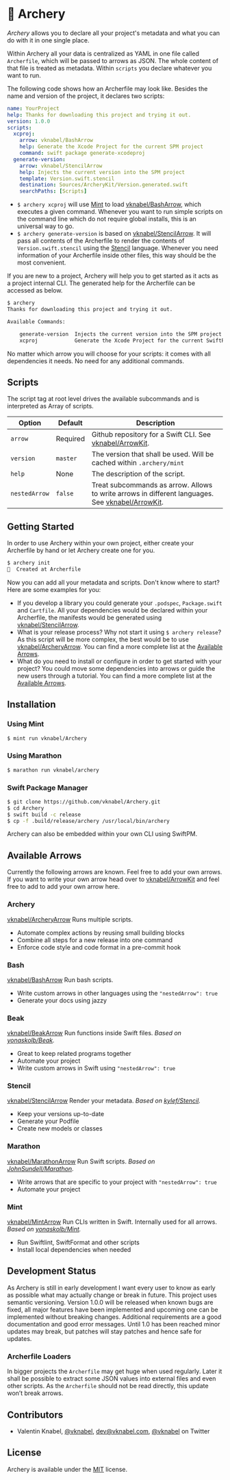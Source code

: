 # 🏹 Archery
*Archery* allows you to declare all your project's metadata and what you can do with it in one single place.

Within Archery all your data is centralized as YAML in one file called `Archerfile`, which will be passed to arrows as JSON. The whole content of that file is treated as metadata. Within `scripts` you declare whatever you want to run.

The following code shows how an Archerfile may look like. Besides the name and version of the project, it declares two scripts:
```yaml
name: YourProject
help: Thanks for downloading this project and trying it out.
version: 1.0.0
scripts:
  xcproj:
    arrow: vknabel/BashArrow
    help: Generate the Xcode Project for the current SPM project
    command: swift package generate-xcodeproj
  generate-version:
    arrow: vknabel/StencilArrow
    help: Injects the current version into the SPM project
    template: Version.swift.stencil
    destination: Sources/ArcheryKit/Version.generated.swift
    searchPaths: [Scripts]

```
* `$ archery xcproj` will use [Mint](https://github.com/yonaskolb/Mint) to load [vknabel/BashArrow](https://github.com/vknabel/BashArrow), which executes a given command. Whenever you want to run simple scripts on the command line which do not require global installs, this is an universal way to go.
* `$ archery generate-version` is based on [vknabel/StencilArrow](https://github.com/vknabel/StencilArrow). It will pass all contents of the Archerfile to render the contents of `Version.swift.stencil` using the [Stencil](https://github.com/kylef/Stencil) language. Whenever you need information of your Archerfile inside other files, this way should be the most convenient.

If you are new to a project, Archery will help you to get started as it acts as a project internal CLI. The generated help for the Archerfile can be accessed as below.

```bash
$ archery
Thanks for downloading this project and trying it out.

Available Commands:

    generate-version  Injects the current version into the SPM project
    xcproj            Generate the Xcode Project for the current SwiftPM project
```

No matter which arrow you will choose for your scripts: it comes with all dependencies it needs. No need for any additional commands.

## Scripts
The script tag at root level drives the available subcommands and is interpreted as Array of scripts.

| Option        | Default   | Description               |
|---------------|-----------|---------------------------|
| `arrow`       | Required  | Github repository for a Swift CLI. See [vknabel/ArrowKit](https://github.com/vknabel/ArrowKit/blob/master/README.md). |
| `version`     | `master`  | The version that shall be used. Will be cached within `.archery/mint` |
| `help`        | None      | The description of the script. |
| `nestedArrow` | `false`   | Treat subcommands as arrow. Allows to write arrows in different languages. See [vknabel/ArrowKit](https://github.com/vknabel/ArrowKit/blob/master/README.md). |

## Getting Started

In order to use Archery within your own project, either create your Archerfile by hand or let Archery create one for you.

```bash
$ archery init
🏹  Created at Archerfile
```

Now you can add all your metadata and scripts. Don't know where to start? Here are some examples for you:

* If you develop a library you could generate your `.podspec`, `Package.swift` and `Cartfile`. All your dependencies would be declared within your Archerfile, the manifests would be generated using [vknabel/StencilArrow](https://github.com/vknabel/StencilArrow).
* What is your release process? Why not start it using `$ archery release`? As this script will be more complex, the best would be to use [vknabel/ArcheryArrow](https://github.com/vknabel/ArcheryArrow). You can find a more complete list at the [Available Arrows](#available-arrows).
* What do you need to install or configure in order to get started with your project? You could move some dependencies into arrows or guide the new users through a tutorial. You can find a more complete list at the [Available Arrows](#available-arrows).

## Installation


### Using Mint
```bash
$ mint run vknabel/Archery
```

### Using Marathon
```bash
$ marathon run vknabel/archery
```

### Swift Package Manager
```bash
$ git clone https://github.com/vknabel/Archery.git
$ cd Archery
$ swift build -c release
$ cp -f .build/release/archery /usr/local/bin/archery
```

Archery can also be embedded within your own CLI using SwiftPM.

## Available Arrows
Currently the following arrows are known. Feel free to add your own arrows. If you want to write your own arrow head over to [vknabel/ArrowKit](https://github.com/vknabel/ArrowKit/blob/master/README.md) and feel free to add to add your own arrow here.

### Archery
[vknabel/ArcheryArrow](https://github.com/vknabel/ArcheryArrow) Runs multiple scripts.
* Automate complex actions by reusing small building blocks
* Combine all steps for a new release into one command
* Enforce code style and code format in a pre-commit hook

### Bash
[vknabel/BashArrow](https://github.com/vknabel/BashArrow) Run bash scripts.
* Write custom arrows in other languages using the `"nestedArrow": true`
* Generate your docs using jazzy

### Beak
[vknabel/BeakArrow](https://github.com/vknabel/BeakArrow) Run functions inside Swift files.
*Based on [yonaskolb/Beak](https://github.com/yonaskolb/Beak).*

* Great to keep related programs together
* Automate your project
* Write custom arrows in Swift using `"nestedArrow": true`

### Stencil
[vknabel/StencilArrow](https://github.com/vknabel/StencilArrow) Render your metadata.
*Based on [kylef/Stencil](https://github.com/kylef/Stencil).*

* Keep your versions up-to-date
* Generate your Podfile
* Create new models or classes

### Marathon
[vknabel/MarathonArrow](https://github.com/vknabel/MarathonArrow) Run Swift scripts.
*Based on [JohnSundell/Marathon](https://github.com/JohnSundell/Marathon).*

* Write arrows that are specific to your project with `"nestedArrow": true`
* Automate your project

### Mint
[vknabel/MintArrow](https://github.com/vknabel/MintArrow) Run CLIs written in Swift. Internally used for all arrows.
*Based on [yonaskolb/Mint](https://github.com/yonaskolb/Mint).*

* Run Swiftlint, SwiftFormat and other scripts
* Install local dependencies when needed



## Development Status
As Archery is still in early development I want every user to know as early as possible what may actually change or break in future. This project uses semantic versioning. Version 1.0.0 will be released when known bugs are fixed, all major features have been implemented and upcoming one can be implemented without breaking changes. Additional requirements are a good documentation and good error messages. Until 1.0 has been reached minor updates may break, but patches will stay patches and hence safe for updates.

### Archerfile Loaders
In bigger projects the `Archerfile` may get huge when used regularly. Later it shall be possible to extract some JSON values into external files and even other scripts. As the `Archerfile` should not be read directly, this update won’t break arrows.

## Contributors
* Valentin Knabel, [@vknabel](https://github.com/vknabel), dev@vknabel.com, [@vknabel](https://twitter.com/vknabel) on Twitter


## License
Archery is available under the [MIT](https://github.com/vknabel/archery/master/LICENSE) license.
